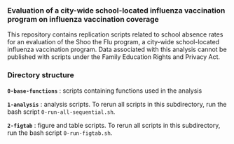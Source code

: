 ### Evaluation of a city-wide school-located influenza vaccination program on influenza vaccination coverage

This repository contains replication scripts related to school absence rates for an evaluation of the Shoo the Flu program, a city-wide school-located influenza vaccination program. Data associated with this analysis cannot be published with scripts under the Family Education Rights and Privacy Act. 

### Directory structure

**`0-base-functions`** : scripts containing functions used in the analysis

**`1-analysis`** : analysis scripts. To rerun all scripts in this subdirectory, run the bash script `0-run-all-sequential.sh`.

**`2-figtab`** :  figure and table scripts. To rerun all scripts in this subdirectory, run the bash script `0-run-figtab.sh`.


